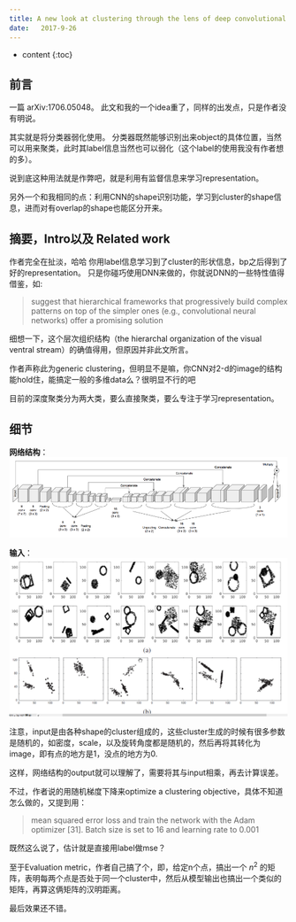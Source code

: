 ```yaml
--- 
title: A new look at clustering through the lens of deep convolutional neural networks
date:   2017-9-26
---
```




* content
{:toc}


## 前言
一篇 arXiv:1706.05048。
此文和我的一个idea重了，同样的出发点，只是作者没有明说。

其实就是将分类器弱化使用。
分类器既然能够识别出来object的具体位置，当然可以用来聚类，此时其label信息当然也可以弱化（这个label的使用我没有作者想的多）。

说到底这种用法就是作弊吧，就是利用有监督信息来学习representation。

另外一个和我相同的点：利用CNN的shape识别功能，学习到cluster的shape信息，进而对有overlap的shape也能区分开来。



## 摘要，Intro以及 Related work
作者完全在扯淡，哈哈
你用label信息学习到了cluster的形状信息，bp之后得到了好的representation。
只是你碰巧使用DNN来做的，你就说DNN的一些特性值得借鉴，如:
>suggest that hierarchical frameworks that progressively build complex patterns on top of the simpler ones (e.g., convolutional neural networks) offer a promising solution

细想一下，这个层次组织结构（the hierarchal organization of the visual ventral stream）的确值得用，但原因并非此文所言。

作者声称此为generic clustering，但明显不是嘛，你CNN对2-d的image的结构能hold住，能搞定一般的多维data么？很明显不行的吧

目前的深度聚类分为两大类，要么直接聚类，要么专注于学习representation。

## 细节

__网络结构__：
![](Anewlookat\architecture.png)


__输入__：
![](Anewlookat\input.png)

注意，input是由各种shape的cluster组成的，这些cluster生成的时候有很多参数是随机的，如密度，scale，以及旋转角度都是随机的，然后再将其转化为image，即有点的地方是1，没点的地方为0.

这样，网络结构的output就可以理解了，需要将其与input相乘，再去计算误差。

不过，作者说的用随机梯度下降来optimize a clustering objective，具体不知道怎么做的，又提到用：
>mean squared error loss and train the network with the Adam optimizer [31]. Batch size is set to 16 and learning rate to 0.001

既然这么说了，估计就是直接用label做mse？

至于Evaluation metric，作者自己搞了个，即，给定n个点，搞出一个 $n^2$ 的矩阵，表明每两个点是否处于同一个cluster中，然后从模型输出也搞出一个类似的矩阵，再算这俩矩阵的汉明距离。

最后效果还不错。
